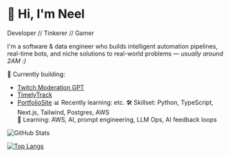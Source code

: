 # 👋 Hi, I'm Neel

Developer // Tinkerer // Gamer

I'm a software & data engineer who builds intelligent automation pipelines, real-time bots, and niche solutions to real-world problems _— usually around 2AM :)_

🔭 Currently building: 
- [Twitch Moderation GPT](https://github.com/neelapatel/twitchmodgpt)
- [TimelyTrack](https://github.com/neelapatel/TimelyTrack)
- [PortfolioSite](https://github.com/neelapatel/PortfolioSite)
📊 Recently learning: etc.
🛠️ Skillset: Python, TypeScript, Next.js, Tailwind, Postgres, AWS  
🧠 Learning: AWS, AI, prompt engineering, LLM Ops, AI feedback loops  


![GitHub Stats](https://github-readme-stats.vercel.app/api?username=neelapatel&show_icons=true&hide_title=true&hide=contribs&theme=default&hide_rank=true)

[![Top Langs](https://github-readme-stats.vercel.app/api/top-langs/?username=neelapatel&hide=Scheme,Pascal&langs_count=8&layout=compact)](https://github.com/neelapatel/github-readme-stats)
